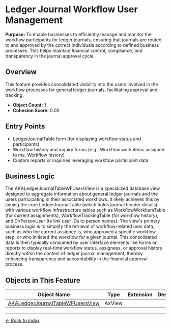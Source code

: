 # Ledger Journal Workflow User Management

**Purpose:** To enable businesses to efficiently manage and monitor the workflow participants for ledger journals, ensuring that journals are routed to and approved by the correct individuals according to defined business processes. This helps maintain financial control, compliance, and transparency in the journal approval cycle.

## Overview

This feature provides consolidated visibility into the users involved in the workflow processes for general ledger journals, facilitating approval and tracking.

- **Object Count:** 1
- **Cohesion Score:** 0.00

## Entry Points

- LedgerJournalTable form (for displaying workflow status and participants)
- Workflow history and inquiry forms (e.g., Workflow work items assigned to me, Workflow history)
- Custom reports or inquiries leveraging workflow participant data

## Business Logic

The AKALedgerJournalTableWFUsersView is a specialized database view designed to aggregate information about general ledger journals and the users participating in their associated workflows. It likely achieves this by joining the core LedgerJournalTable (which holds journal header details) with various workflow infrastructure tables such as WorkflowWorkItemTable (for current assignments), WorkflowTrackingTable (for workflow history), and DirPersonUser (to link user IDs to person names). The view's primary business logic is to simplify the retrieval of workflow-related user data, such as who the current assignee is, who approved a specific workflow step, or who initiated the workflow for a given journal. This consolidated data is then typically consumed by user interface elements like forms or reports to display real-time workflow status, assignees, or approval history directly within the context of ledger journal management, thereby enhancing transparency and accountability in the financial approval process.

## Objects in This Feature

| Object Name | Type | Extension | Description |
|-------------|------|-----------|-------------|
| [AKALedgerJournalTableWFUsersView](Objects/AKALedgerJournalTableWFUsersView.md) | AxView |  |  |

---

*[← Back to Index](../../index.md)*
